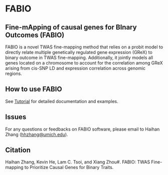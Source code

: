 # FABIO

## Fine-mApping of causal genes for BInary Outcomes (FABIO)

FABIO is a novel TWAS fine-mapping method that relies on a probit model to directly relate multiple genetically regulated gene expression (GReX) to binary outcome in TWAS fine-mapping. Additionally, it jointly models all genes located on a chromosome to account for the correlation among GReX arising from cis-SNP LD and expression correlation across genomic regions.

## How to use FABIO

See [Tutorial](https://github.com/superggbond/FABIO/tree/main) for detailed documentation and examples.

## Issues

For any questions or feedbacks on FABIO software, please email to Haihan Zhang (hhzhang@umich.edu).

## Citation

Haihan Zhang, Kevin He, Lam C. Tsoi, and Xiang Zhou#. FABIO: TWAS Fine-mapping to Prioritize Causal Genes for Binary Traits.


